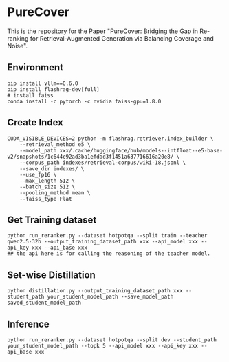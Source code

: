 # PureCover 
This is the repository for the Paper "PureCover: Bridging the Gap in Re-ranking for Retrieval-Augmented Generation via Balancing Coverage and Noise".

## Environment
```
pip install vllm==0.6.0
pip install flashrag-dev[full]
# install faiss
conda install -c pytorch -c nvidia faiss-gpu=1.8.0
```

## Create Index
```
CUDA_VISIBLE_DEVICES=2 python -m flashrag.retriever.index_builder \
    --retrieval_method e5 \
    --model_path xxx/.cache/huggingface/hub/models--intfloat--e5-base-v2/snapshots/1c644c92ad3ba1efdad3f1451a637716616a20e8/ \
    --corpus_path indexes/retrieval-corpus/wiki-18.jsonl \
    --save_dir indexes/ \
    --use_fp16 \
    --max_length 512 \
    --batch_size 512 \
    --pooling_method mean \
    --faiss_type Flat
```



## Get Training dataset
```
python run_reranker.py --dataset hotpotqa --split train --teacher qwen2.5-32b --output_training_dataset_path xxx --api_model xxx --api_key xxx --api_base xxx
## the api here is for calling the reasoning of the teacher model. 

```

## Set-wise Distillation
```
python distillation.py --output_training_dataset_path xxx --student_path your_student_model_path --save_model_path saved_student_model_path
```


## Inference
```
python run_reranker.py --dataset hotpotqa --split dev --student_path your_student_model_path --topk 5 --api_model xxx --api_key xxx --api_base xxx
```





